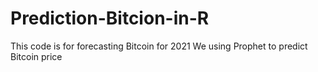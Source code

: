 # Prediction-Bitcion-in-R
This code is for forecasting Bitcoin for 2021
We using Prophet to predict Bitcoin price
